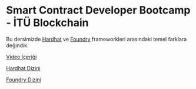 # Smart Contract Developer Bootcamp - İTÜ Blockchain

Bu dersimizde [Hardhat](https://hardhat.org) ve [Foundry](https://book.getfoundry.sh/) frameworkleri arasındaki temel farklara değindik.

[Video İçeriği](https://youtu.be/1h43HzpzEvo)

[Hardhat Dizini](./hardhat)

[Foundry Dizini](./foundry)